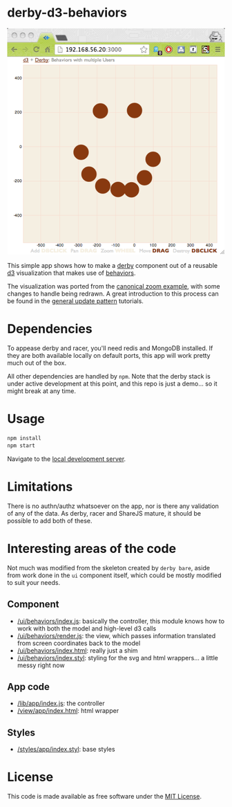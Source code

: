 # derby-d3-behaviors

![Screenshot](/screenshot.png)

This simple app shows how to make a [derby][derby] component out of a reusable
[d3][d3] visualization that makes use of [behaviors][behaviors].

The visualization was ported from the [canonical zoom example](zoom), with
some changes to handle being redrawn. A great introduction to this process can 
be found in the [general update pattern][gup] tutorials.

# Dependencies
To appease derby and racer, you'll need redis and MongoDB installed. If they 
are both available locally on default ports, this app will work pretty much out 
of the box.

All other dependencies are handled by `npm`. Note that the derby stack is under 
active development at this point, and this repo is just a demo... so it might 
break at any time.

# Usage
~~~~bash
npm install
npm start
~~~~

Navigate to the [local development server](http://localhost:3000).

# Limitations
There is no authn/authz whatsoever on the app, nor is there any validation of 
any of the data. As derby, racer and ShareJS mature, it should be possible to add both of these.

# Interesting areas of the code
Not much was modified from the skeleton created by ```derby bare```, aside from 
work done in the `ui` component itself, which could be mostly modified to suit 
your needs.

## Component
- [/ui/behaviors/index.js](/ui/behaviors/index.js): basically the controller, this module knows how to work with both the model and high-level d3 calls
- [/ui/behaviors/render.js](/ui/behaviors/render.js): the view, which passes information translated from screen coordinates back to the model
- [/ui/behaviors/index.html](/ui/behaviors/index.html): really just a shim
- [/ui/behaviors/index.styl](/ui/behaviors/index.styl): styling for the svg and html wrappers... a little messy right now

## App code
- [/lib/app/index.js](/lib/app/index.js): the controller
- [/view/app/index.html](/view/app/index.html): html wrapper

## Styles
- [/styles/app/index.styl](/styles/app/index.styl): base styles

# License
This code is made available as free software under the [MIT License](/LICENSE).

[zoom]: http://bl.ocks.org/mbostock/3892919
[d3]: http://d3js.com
[derby]: http://derbyjs.com
[behaviors]: https://github.com/mbostock/d3/wiki/Behaviors
[gup]: http://bl.ocks.org/mbostock/3808221